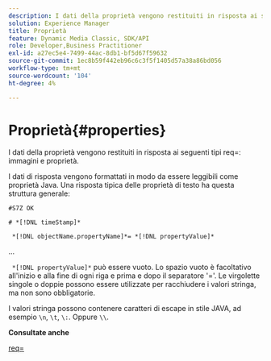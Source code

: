 ```yaml
---
description: I dati della proprietà vengono restituiti in risposta ai seguenti req= types imageprops e prop.
solution: Experience Manager
title: Proprietà
feature: Dynamic Media Classic, SDK/API
role: Developer,Business Practitioner
exl-id: a27ec5e4-7499-44ac-8db1-bf5d67f59632
source-git-commit: 1ec8b59f442eb96c6c3f5f1405d57a38a86bd056
workflow-type: tm+mt
source-wordcount: '104'
ht-degree: 4%

---
```


# Proprietà{#properties}

I dati della proprietà vengono restituiti in risposta ai seguenti tipi req=: immagini e proprietà.

I dati di risposta vengono formattati in modo da essere leggibili come proprietà Java. Una risposta tipica delle proprietà di testo ha questa struttura generale:

`#S7Z OK`

`# *[!DNL timeStamp]*`

` *[!DNL objectName.propertyName]*= *[!DNL propertyValue]*`

...

` *[!DNL propertyValue]*` può essere vuoto. Lo spazio vuoto è facoltativo all&#39;inizio e alla fine di ogni riga e prima e dopo il separatore &#39;=&#39;. Le virgolette singole o doppie possono essere utilizzate per racchiudere i valori stringa, ma non sono obbligatorie.

I valori stringa possono contenere caratteri di escape in stile JAVA, ad esempio `\n`, `\t`, `\:`. Oppure `\\`.

**Consultate anche**

[req=](../../../../../ir-api/http-protocol/image-rendering-api-ref/c-ir-http-protocol-ref/c-ir-http-protocol-command-reference/r-ir-req.md#reference-792b1a663fb64261bd2de2a209b847fb)
